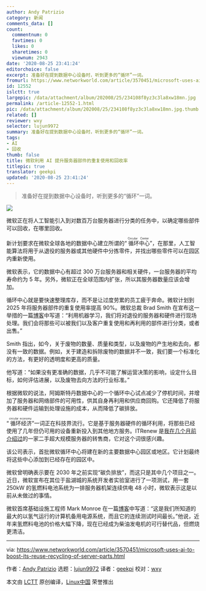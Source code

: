 ```yaml
---
author: Andy Patrizio
category: 新闻
comments_data: []
count:
  commentnum: 0
  favtimes: 0
  likes: 0
  sharetimes: 0
  viewnum: 2943
date: '2020-08-25 23:41:24'
editorchoice: false
excerpt: 准备好在提到数据中心设备时，听到更多的“循环”一词。
fromurl: https://www.networkworld.com/article/3570451/microsoft-uses-ai-to-boost-its-reuse-recycling-of-server-parts.html
id: 12552
islctt: true
largepic: /data/attachment/album/202008/25/234108f8yz3c3la8xw18mn.jpg
permalink: /article-12552-1.html
pic: /data/attachment/album/202008/25/234108f8yz3c3la8xw18mn.jpg.thumb.jpg
related: []
reviewer: wxy
selector: lujun9972
summary: 准备好在提到数据中心设备时，听到更多的“循环”一词。
tags:
- AI
- 回收
thumb: false
title: 微软利用 AI 提升服务器部件的重复使用和回收率
titlepic: true
translator: geekpi
updated: '2020-08-25 23:41:24'
---
```



> 
> 准备好在提到数据中心设备时，听到更多的“循环”一词。
> 
> 
> 


![](/data/attachment/album/202008/25/234108f8yz3c3la8xw18mn.jpg)


微软正在将人工智能引入到对数百万台服务器进行分类的任务中，以确定哪些部件可以回收，在哪里回收。


新计划要求在微软全球各地的数据中心建立所谓的“<ruby> 循环中心 <rt>  Circular Center </rt></ruby>”，在那里，人工智能算法将用于从退役的服务器或其他硬件中分拣零件，并找出哪些零件可以在园区内重新使用。


微软表示，它的数据中心有超过 300 万台服务器和相关硬件，一台服务器的平均寿命约为 5 年。另外，微软正在全球范围内扩张，所以其服务器数量应该会增加。


循环中心就是要快速整理库存，而不是让过度劳累的员工疲于奔命。微软计划到 2025 年将服务器部件的重复使用率提高 90%。微软总裁 Brad Smith 在宣布这一举措的一篇[博客](https://blogs.microsoft.com/blog/2020/08/04/microsoft-direct-operations-products-and-packaging-to-be-zero-waste-by-2030/)中写道：“利用机器学习，我们将对退役的服务器和硬件进行现场处理。我们会将那些可以被我们以及客户重复使用和再利用的部件进行分类，或者出售。”


Smith 指出，如今，关于废物的数量、质量和类型，以及废物的产生地和去向，都没有一致的数据。例如，关于建造和拆除废物的数据并不一致，我们要一个标准化的方法，有更好的透明度和更高的质量。


他写道：“如果没有更准确的数据，几乎不可能了解运营决策的影响，设定什么目标，如何评估进展，以及废物去向方法的行业标准。”


根据微软的说法，阿姆斯特丹数据中心的一个循环中心试点减少了停机时间，并增加了服务器和网络部件的可用性，供其自身再利用和供应商回购。它还降低了将服务器和硬件运输到处理设施的成本，从而降低了碳排放。


“<ruby> 循环经济 <rt>  circular economy </rt></ruby>”一词正在科技界流行。它是基于服务器硬件的循环利用，将那些已经使用了几年但仍可用的设备重新投入到其他地方服务。ITRenew 是[我在几个月前介绍过](https://www.networkworld.com/article/3543810/for-sale-used-low-mileage-hyperscaler-servers.html)的一家二手超大规模服务器的转售商，它对这个词很感兴趣。


该公司表示，首批微软循环中心将建在新的主要数据中心园区或地区。它计划最终将这些中心添加到已经存在的园区中。


微软曾明确表示要在 2030 年之前实现“碳负排放”，而这只是其中几个项目之一。近日，微软宣布在其位于盐湖城的系统开发者实验室进行了一项测试，用一套 250kW 的氢燃料电池系统为一排服务器机架连续供电 48 小时，微软表示这是以前从未做过的事情。


微软首席基础设施工程师 Mark Monroe 在一篇[博客](https://news.microsoft.com/innovation-stories/hydrogen-datacenters/)中写道：“这是我们所知道的最大的以氢气运行的计算机备用电源系统，而且它的连续测试时间最长。”他说，近年来氢燃料电池的价格大幅下降，现在已经成为柴油发电机的可行替代品，但燃烧更清洁。




---


via: <https://www.networkworld.com/article/3570451/microsoft-uses-ai-to-boost-its-reuse-recycling-of-server-parts.html>


作者：[Andy Patrizio](https://www.networkworld.com/author/Andy-Patrizio/) 选题：[lujun9972](https://github.com/lujun9972) 译者：[geekpi](https://github.com/geekpi) 校对：[wxy](https://github.com/wxy)


本文由 [LCTT](https://github.com/LCTT/TranslateProject) 原创编译，[Linux中国](https://linux.cn/) 荣誉推出